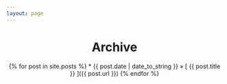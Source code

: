```yaml
---
layout: page
---
```


<center>
  <h1>Archive</h1>
  {% for post in site.posts %}
    * {{ post.date | date_to_string }} &raquo; [ {{ post.title }} ]({{ post.url }})
  {% endfor %}
</center>


